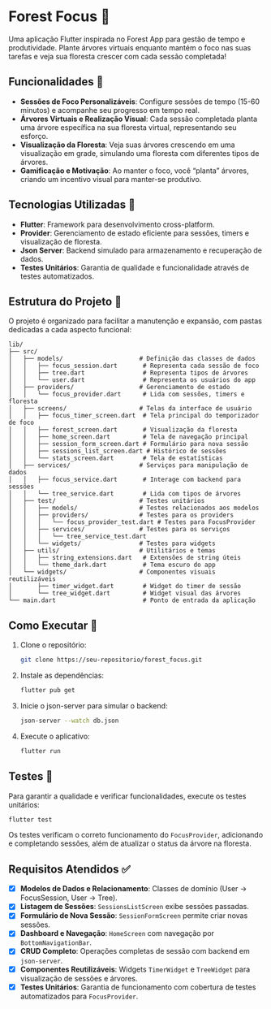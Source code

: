 # Forest Focus 🌳

Uma aplicação Flutter inspirada no Forest App para gestão de tempo e produtividade. Plante árvores virtuais enquanto mantém o foco nas suas tarefas e veja sua floresta crescer com cada sessão completada!

## Funcionalidades 🌟

- **Sessões de Foco Personalizáveis**: Configure sessões de tempo (15-60 minutos) e acompanhe seu progresso em tempo real.
- **Árvores Virtuais e Realização Visual**: Cada sessão completada planta uma árvore específica na sua floresta virtual, representando seu esforço.
- **Visualização da Floresta**: Veja suas árvores crescendo em uma visualização em grade, simulando uma floresta com diferentes tipos de árvores.
- **Gamificação e Motivação**: Ao manter o foco, você “planta” árvores, criando um incentivo visual para manter-se produtivo.

## Tecnologias Utilizadas 🚀

- **Flutter**: Framework para desenvolvimento cross-platform.
- **Provider**: Gerenciamento de estado eficiente para sessões, timers e visualização de floresta.
- **Json Server**: Backend simulado para armazenamento e recuperação de dados.
- **Testes Unitários**: Garantia de qualidade e funcionalidade através de testes automatizados.

## Estrutura do Projeto 📁

O projeto é organizado para facilitar a manutenção e expansão, com pastas dedicadas a cada aspecto funcional:

```
lib/
├── src/
│   ├── models/                     # Definição das classes de dados
│   │   ├── focus_session.dart       # Representa cada sessão de foco
│   │   ├── tree.dart                # Representa tipos de árvores
│   │   └── user.dart                # Representa os usuários do app
│   ├── providers/                  # Gerenciamento de estado
│   │   └── focus_provider.dart      # Lida com sessões, timers e floresta
│   ├── screens/                    # Telas da interface de usuário
│   │   ├── focus_timer_screen.dart  # Tela principal do temporizador de foco
│   │   ├── forest_screen.dart       # Visualização da floresta
│   │   ├── home_screen.dart         # Tela de navegação principal
│   │   ├── session_form_screen.dart # Formulário para nova sessão
│   │   ├── sessions_list_screen.dart # Histórico de sessões
│   │   └── stats_screen.dart        # Tela de estatísticas
│   ├── services/                   # Serviços para manipulação de dados
│   │   ├── focus_service.dart       # Interage com backend para sessões
│   │   └── tree_service.dart        # Lida com tipos de árvores
│   ├── test/                       # Testes unitários
│   │   ├── models/                 # Testes relacionados aos modelos
│   │   ├── providers/              # Testes para os providers
│   │   │   └── focus_provider_test.dart # Testes para FocusProvider
│   │   ├── services/               # Testes para os serviços
│   │   │   └── tree_service_test.dart
│   │   └── widgets/                # Testes para widgets
│   ├── utils/                      # Utilitários e temas
│   │   ├── string_extensions.dart   # Extensões de string úteis
│   │   └── theme_dark.dart          # Tema escuro do app
│   └── widgets/                    # Componentes visuais reutilizáveis
│       ├── timer_widget.dart        # Widget do timer de sessão
│       └── tree_widget.dart         # Widget visual das árvores
└── main.dart                        # Ponto de entrada da aplicação
```

## Como Executar 🔧

1. Clone o repositório:
   ```bash
   git clone https://seu-repositorio/forest_focus.git
   ```

2. Instale as dependências:
   ```bash
   flutter pub get
   ```

3. Inicie o json-server para simular o backend:
   ```bash
   json-server --watch db.json
   ```

4. Execute o aplicativo:
   ```bash
   flutter run
   ```

## Testes 🧪

Para garantir a qualidade e verificar funcionalidades, execute os testes unitários:

```bash
flutter test
```

Os testes verificam o correto funcionamento do `FocusProvider`, adicionando e completando sessões, além de atualizar o status da árvore na floresta.

## Requisitos Atendidos ✅

- [x] **Modelos de Dados e Relacionamento**: Classes de domínio (User -> FocusSession, User -> Tree).
- [x] **Listagem de Sessões**: `SessionsListScreen` exibe sessões passadas.
- [x] **Formulário de Nova Sessão**: `SessionFormScreen` permite criar novas sessões.
- [x] **Dashboard e Navegação**: `HomeScreen` com navegação por `BottomNavigationBar`.
- [x] **CRUD Completo**: Operações completas de sessão com backend em `json-server`.
- [x] **Componentes Reutilizáveis**: Widgets `TimerWidget` e `TreeWidget` para visualização de sessões e árvores.
- [x] **Testes Unitários**: Garantia de funcionamento com cobertura de testes automatizados para `FocusProvider`.
